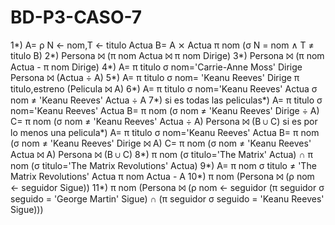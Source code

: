 # BD-P3-CASO-7
1*) A= ρ N ← nom,T ← titulo Actua
    B= A ⨯ Actua
    π nom (σ N = nom ∧ T ≠ titulo B)
2*) Persona ⨝ (π nom Actua ⨝ π nom Dirige)
3*) Persona ⨝ (π nom Actua - π nom Dirige)
4*) A= π titulo σ nom='Carrie-Anne Moss' Dirige
    Persona ⨝ (Actua ÷ A)
5*) A= π titulo σ nom= 'Keanu Reeves' Dirige
    π titulo,estreno (Pelicula ⨝ A)
6*) A= π titulo σ nom='Keanu Reeves' Actua
    σ nom ≠ 'Keanu Reeves' Actua ÷ A
7*) si es todas las peliculas*) A= π titulo σ nom='Keanu Reeves' Actua
                                B= π nom (σ nom ≠ 'Keanu Reeves' Dirige ÷ A)
                                C= π nom (σ nom ≠ 'Keanu Reeves' Actua ÷ A)
                                Persona ⨝ (B ∪ C)
    si es por lo menos una pelicula*) A= π titulo σ nom='Keanu Reeves' Actua
                                      B= π nom (σ nom ≠ 'Keanu Reeves' Dirige ⨝ A)
                                      C= π nom (σ nom ≠ 'Keanu Reeves' Actua ⨝ A)
                                      Persona ⨝ (B ∪ C)
8*) π nom (σ titulo='The Matrix' Actua) ∩ π nom (σ titulo='The Matrix Revolutions' Actua)
9*) A= π nom σ titulo ≠ 'The Matrix Revolutions' Actua
    π nom Actua - A
10*) π nom (Persona ⨝ (ρ nom ← seguidor Sigue))
11*) π nom (Persona ⨝ (ρ nom ← seguidor (π seguidor σ seguido = 'George Martin' Sigue) ∩ (π seguidor σ seguido = 'Keanu Reeves' Sigue)))
